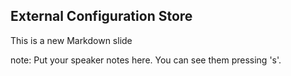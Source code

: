 ##  External Configuration Store

This is a new Markdown slide

note:
    Put your speaker notes here.
    You can see them pressing 's'.
